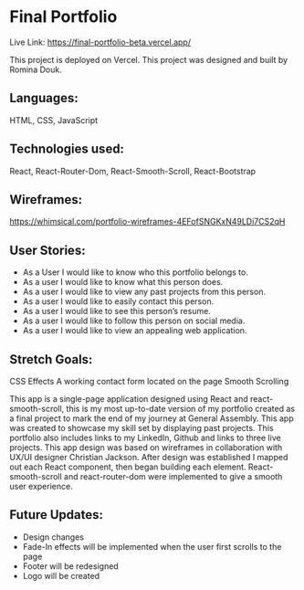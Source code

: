 # Final Portfolio
Live Link: https://final-portfolio-beta.vercel.app/

This project is deployed on Vercel.
This project was designed and built by Romina Douk. 

## Languages: 
HTML, CSS, JavaScript

## Technologies used: 
React, React-Router-Dom, React-Smooth-Scroll, React-Bootstrap

## Wireframes: 
https://whimsical.com/portfolio-wireframes-4EFofSNGKxN49LDi7CS2qH


## User Stories: 
- As a User I would like to know who this portfolio belongs to.
- As a user I would like to know what this person does.
- As a user I would like to view any past projects from this person.
- As a user I would like to easily contact this person.
- As a user I would like to see this person’s resume. 
- As a user I would like to follow this person on social media. 
- As a user I would like to view an appealing web application.

## Stretch Goals: 
CSS Effects
A working contact form located on the page
Smooth Scrolling

This app is a single-page application designed using React and react-smooth-scroll, this is my most up-to-date version of my portfolio created as a final project to mark the end of my journey at General Assembly. This app was created to showcase my skill set by displaying past projects. This portfolio also includes links to my LinkedIn, Github and links to three live projects. This app design was based on wireframes in collaboration with UX/UI designer Christian Jackson. After design was established I mapped out each React component, then began building each element. React-smooth-scroll and react-router-dom were implemented to give a smooth user experience. 

## Future Updates: 
- Design changes 
- Fade-In effects will be implemented when the user first scrolls to the page 
- Footer will be redesigned
- Logo will be created

